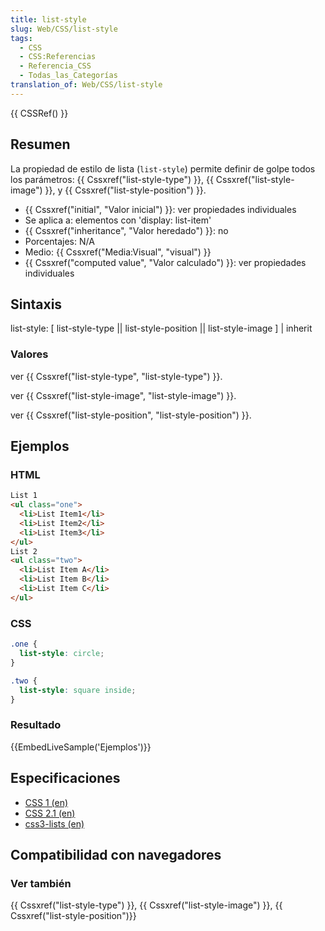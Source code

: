 ```yaml
---
title: list-style
slug: Web/CSS/list-style
tags:
  - CSS
  - CSS:Referencias
  - Referencia_CSS
  - Todas_las_Categorías
translation_of: Web/CSS/list-style
---
```

{{ CSSRef() }}

## Resumen

La propiedad de estilo de lista (`list-style`) permite definir de golpe todos los parámetros: {{ Cssxref("list-style-type") }}, {{ Cssxref("list-style-image") }}, y {{ Cssxref("list-style-position") }}.

- {{ Cssxref("initial", "Valor inicial") }}: ver propiedades individuales
- Se aplica a: elementos con 'display: list-item'
- {{ Cssxref("inheritance", "Valor heredado") }}: no
- Porcentajes: N/A
- Medio: {{ Cssxref("Media:Visual", "visual") }}
- {{ Cssxref("computed value", "Valor calculado") }}: ver propiedades individuales

## Sintaxis

list-style: [ list-style-type || list-style-position || list-style-image ] | inherit

### Valores

ver {{ Cssxref("list-style-type", "list-style-type") }}.

ver {{ Cssxref("list-style-image", "list-style-image") }}.

ver {{ Cssxref("list-style-position", "list-style-position") }}.

## Ejemplos

### HTML

```html
List 1
<ul class="one">
  <li>List Item1</li>
  <li>List Item2</li>
  <li>List Item3</li>
</ul>
List 2
<ul class="two">
  <li>List Item A</li>
  <li>List Item B</li>
  <li>List Item C</li>
</ul>
```

### CSS

```css
.one {
  list-style: circle;
}

.two {
  list-style: square inside;
}
```

### Resultado

{{EmbedLiveSample('Ejemplos')}}

## Especificaciones

- [CSS 1 (en)](http://www.w3.org/TR/CSS1#list-style)
- [CSS 2.1 (en)](http://www.w3.org/TR/CSS21/generate.html#propdef-list-style)
- [css3-lists (en)](http://www.w3.org/TR/css3-lists/#list-style)

## Compatibilidad con navegadores

### Ver también

{{ Cssxref("list-style-type") }}, {{ Cssxref("list-style-image") }}, {{ Cssxref("list-style-position")}}
